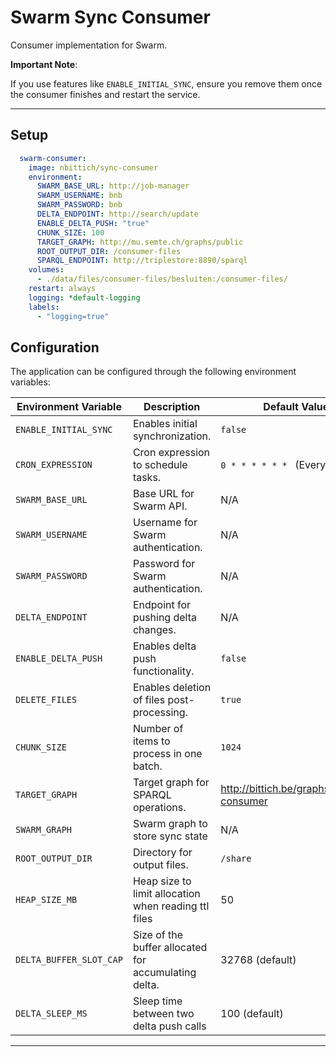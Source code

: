 # Swarm Sync Consumer

Consumer implementation for Swarm.

**Important Note**:

If you use features like `ENABLE_INITIAL_SYNC`,
ensure you remove them once the consumer finishes and restart the service.

---

## Setup

```yml
  swarm-consumer:
    image: nbittich/sync-consumer
    environment:
      SWARM_BASE_URL: http://job-manager
      SWARM_USERNAME: bnb
      SWARM_PASSWORD: bnb
      DELTA_ENDPOINT: http://search/update
      ENABLE_DELTA_PUSH: "true"
      CHUNK_SIZE: 100
      TARGET_GRAPH: http://mu.semte.ch/graphs/public
      ROOT_OUTPUT_DIR: /consumer-files
      SPARQL_ENDPOINT: http://triplestore:8890/sparql
    volumes:
      - ./data/files/consumer-files/besluiten:/consumer-files/
    restart: always
    logging: *default-logging
    labels:
      - "logging=true"
```

## Configuration

The application can be configured through the following environment variables:

| **Environment Variable** | **Description**                                      | **Default Value**                       | **Required** |
| ------------------------ | ---------------------------------------------------- | --------------------------------------- | ------------ |
| `ENABLE_INITIAL_SYNC`    | Enables initial synchronization.                     | `false`                                 | No           |
| `CRON_EXPRESSION`        | Cron expression to schedule tasks.                   | `0 * * * * * * ` (Every minutes)        | No           |
| `SWARM_BASE_URL`         | Base URL for Swarm API.                              | N/A                                     | Yes          |
| `SWARM_USERNAME`         | Username for Swarm authentication.                   | N/A                                     | Yes          |
| `SWARM_PASSWORD`         | Password for Swarm authentication.                   | N/A                                     | Yes          |
| `DELTA_ENDPOINT`         | Endpoint for pushing delta changes.                  | N/A                                     | No           |
| `ENABLE_DELTA_PUSH`      | Enables delta push functionality.                    | `false`                                 | No           |
| `DELETE_FILES`           | Enables deletion of files post-processing.           | `true`                                  | No           |
| `CHUNK_SIZE`             | Number of items to process in one batch.             | `1024`                                  | No           |
| `TARGET_GRAPH`           | Target graph for SPARQL operations.                  | http://bittich.be/graphs/swarm-consumer | No           |
| `SWARM_GRAPH`            | Swarm graph to store sync state                      | N/A                                     | Yes          |
| `ROOT_OUTPUT_DIR`        | Directory for output files.                          | `/share`                                | No           |
| `HEAP_SIZE_MB`           | Heap size to limit allocation when reading ttl files | 50                                      | No           |
| `DELTA_BUFFER_SLOT_CAP`  | Size of the buffer allocated for accumulating delta. | 32768 (default)                         | No           |
| `DELTA_SLEEP_MS`         | Sleep time between two delta push calls              | 100 (default)                           | No           |

---

